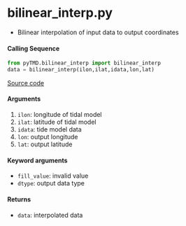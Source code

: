 bilinear_interp.py
==================

 - Bilinear interpolation of input data to output coordinates

#### Calling Sequence
```python
from pyTMD.bilinear_interp import bilinear_interp
data = bilinear_interp(ilon,ilat,idata,lon,lat)
```
[Source code](https://github.com/tsutterley/pyTMD/blob/main/pyTMD/bilinear_interp.py)

#### Arguments
 1. `ilon`: longitude of tidal model
 2. `ilat`: latitude of tidal model
 3. `idata`: tide model data
 4. `lon`: output longitude
 5. `lat`: output latitude

#### Keyword arguments
 - `fill_value`: invalid value
 - `dtype`: output data type

#### Returns
 - `data`: interpolated data
